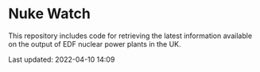 # Nuke Watch

This repository includes code for retrieving the latest information available on the output of EDF nuclear power plants in the UK.

Last updated: 2022-04-10 14:09